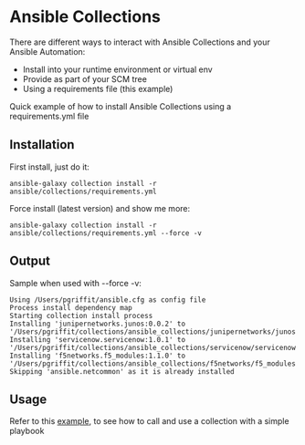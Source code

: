 # Ansible Collections

There are different ways to interact with Ansible Collections and your Ansible Automation:

  - Install into your runtime environment or virtual env
  - Provide as part of your SCM tree
  - Using a requirements file (this example)

Quick example of how to install Ansible Collections using a requirements.yml file

## Installation

First install, just do it:
```
ansible-galaxy collection install -r ansible/collections/requirements.yml
```

Force install (latest version) and show me more:
```
ansible-galaxy collection install -r ansible/collections/requirements.yml --force -v
```

## Output

Sample when used with --force -v:

```
Using /Users/pgriffit/ansible.cfg as config file
Process install dependency map
Starting collection install process
Installing 'junipernetworks.junos:0.0.2' to '/Users/pgriffit/collections/ansible_collections/junipernetworks/junos'
Installing 'servicenow.servicenow:1.0.1' to '/Users/pgriffit/collections/ansible_collections/servicenow/servicenow'
Installing 'f5networks.f5_modules:1.1.0' to '/Users/pgriffit/collections/ansible_collections/f5networks/f5_modules'
Skipping 'ansible.netcommon' as it is already installed
```

## Usage

Refer to this [example](../snow_collection_example.yml), to see how to call and use a collection with a simple playbook
